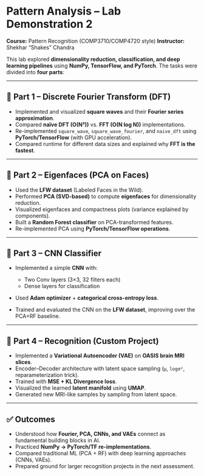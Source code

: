 # Pattern Analysis – Lab Demonstration 2

**Course:** Pattern Recognition (COMP3710/COMP4720 style)
**Instructor:** Shekhar “Shakes” Chandra

This lab explored **dimensionality reduction, classification, and deep learning pipelines** using **NumPy, TensorFlow, and PyTorch**. The tasks were divided into **four parts**:

---

## 📌 Part 1 – Discrete Fourier Transform (DFT)

* Implemented and visualized **square waves** and their **Fourier series approximation**.
* Compared **naïve DFT (O(N²))** vs. **FFT (O(N log N))** implementations.
* Re-implemented `square_wave`, `square_wave_fourier`, and `naive_dft` using **PyTorch/TensorFlow** (with GPU acceleration).
* Compared runtime for different data sizes and explained why **FFT is the fastest**.

---

## 📌 Part 2 – Eigenfaces (PCA on Faces)

* Used the **LFW dataset** (Labeled Faces in the Wild).
* Performed **PCA (SVD-based)** to compute **eigenfaces** for dimensionality reduction.
* Visualized eigenfaces and compactness plots (variance explained by components).
* Built a **Random Forest classifier** on PCA-transformed features.
* Re-implemented PCA using **PyTorch/TensorFlow operations**.

---

## 📌 Part 3 – CNN Classifier

* Implemented a simple **CNN** with:

  * Two Conv layers (3×3, 32 filters each)
  * Dense layers for classification
* Used **Adam optimizer** + **categorical cross-entropy loss**.
* Trained and evaluated the CNN on the **LFW dataset**, improving over the PCA+RF baseline.

---

## 📌 Part 4 – Recognition (Custom Project)

* Implemented a **Variational Autoencoder (VAE)** on **OASIS brain MRI slices**.
* Encoder–Decoder architecture with latent space sampling (`μ`, `logσ²`, reparameterization trick).
* Trained with **MSE + KL Divergence loss**.
* Visualized the learned **latent manifold** using **UMAP**.
* Generated new MRI-like samples by sampling from latent space.

---

## ✅ Outcomes

* Understood how **Fourier, PCA, CNNs, and VAEs** connect as fundamental building blocks in AI.
* Practiced **NumPy → PyTorch/TF re-implementations**.
* Compared traditional ML (PCA + RF) with deep learning approaches (CNNs, VAEs).
* Prepared ground for larger recognition projects in the next assessment.
